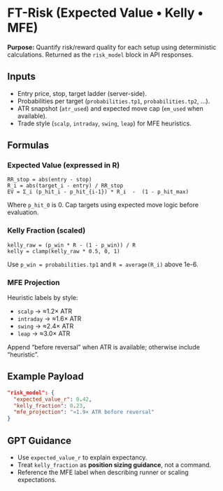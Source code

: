 # FT-Risk (Expected Value • Kelly • MFE)

**Purpose:** Quantify risk/reward quality for each setup using deterministic calculations. Returned as the `risk_model` block in API responses.

## Inputs

- Entry price, stop, target ladder (server-side).
- Probabilities per target (`probabilities.tp1`, `probabilities.tp2`, …).
- ATR snapshot (`atr_used`) and expected move cap (`em_used` when available).
- Trade style (`scalp`, `intraday`, `swing`, `leap`) for MFE heuristics.

## Formulas

### Expected Value (expressed in R)

```
RR_stop = abs(entry - stop)
R_i = abs(target_i - entry) / RR_stop
EV = Σ_i (p_hit_i - p_hit_{i-1}) * R_i  -  (1 - p_hit_max)
```

Where `p_hit_0` is 0. Cap targets using expected move logic before evaluation.

### Kelly Fraction (scaled)

```
kelly_raw = (p_win * R - (1 - p_win)) / R
kelly = clamp(kelly_raw * 0.5, 0, 1)
```

Use `p_win = probabilities.tp1` and `R = average(R_i)` above 1e-6.

### MFE Projection

Heuristic labels by style:

- `scalp` → ≈1.2× ATR
- `intraday` → ≈1.6× ATR
- `swing` → ≈2.4× ATR
- `leap` → ≈3.0× ATR

Append “before reversal” when ATR is available; otherwise include “heuristic”.

## Example Payload

```json
"risk_model": {
  "expected_value_r": 0.42,
  "kelly_fraction": 0.23,
  "mfe_projection": "≈1.9× ATR before reversal"
}
```

## GPT Guidance

- Use `expected_value_r` to explain expectancy.
- Treat `kelly_fraction` as **position sizing guidance**, not a command.
- Reference the MFE label when describing runner or scaling expectations.
